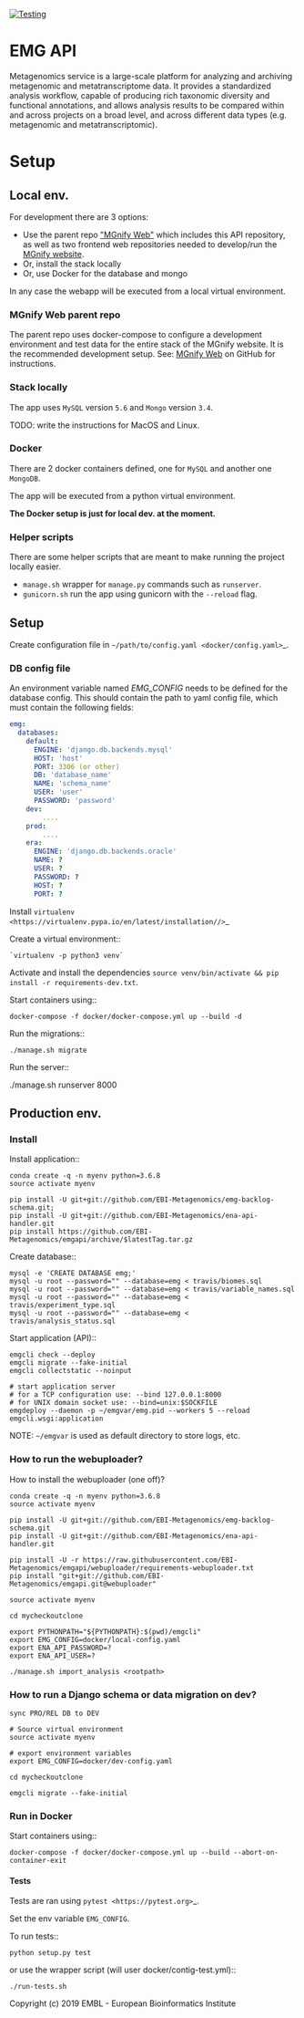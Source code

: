 [![Testing](https://github.com/EBI-Metagenomics/emgapi/actions/workflows/test.yml/badge.svg)](https://github.com/EBI-Metagenomics/emgapi/actions/workflows/test.yml)

EMG API
=======

Metagenomics service is a large-scale platform for analyzing and archiving metagenomic and metatranscriptome data. It provides a standardized analysis workflow, capable of producing rich taxonomic diversity and functional annotations, and allows analysis results to be compared within and across projects on a broad level, and across different data types (e.g. metagenomic and metatranscriptomic).

# Setup
## Local env.

For development there are 3 options: 

* Use the parent repo ["MGnify Web"](https://github.com/EBI-Metagenomics/mgnify-web) which includes this API repository, as well as two frontend web repositories needed to develop/run the [MGnify website](https://www.ebi.ac.uk/metagenomics).
* Or, install the stack locally
* Or, use Docker for the database and mongo

In any case the webapp will be executed from a local virtual environment.

### MGnify Web parent repo
The parent repo uses docker-compose to configure a development environment and test data for the entire stack of the MGnify website.
It is the recommended development setup.
See: [MGnify Web](https://github.com/EBI-Metagenomics/mgnify-web) on GitHub for instructions.


### Stack locally

The app uses `MySQL` version `5.6` and `Mongo` version `3.4`.

TODO: write the instructions for MacOS and Linux.

### Docker

There are 2 docker containers defined, one for `MySQL` and another one `MongoDB`.

The app will be executed from a python virtual environment.

**The Docker setup is just for local dev. at the moment.**

### Helper scripts

There are some helper scripts that are meant to make running the project locally easier. 

- `manage.sh` wrapper for `manage.py` commands such as `runserver`.
- `gunicorn.sh` run the app using gunicorn with the `--reload` flag.

## Setup
Create configuration file in `~/path/to/config.yaml <docker/config.yaml>`_.

### DB config file
An environment variable named *EMG_CONFIG* needs to be defined for the database config.
This should contain the path to yaml config file, which must contain the following fields:
```yaml
emg:
  databases:
    default:
      ENGINE: 'django.db.backends.mysql'
      HOST: 'host'
      PORT: 3306 (or other)
      DB: 'database_name'
      NAME: 'schema_name'
      USER: 'user'
      PASSWORD: 'password'
    dev:
        ....
    prod:
        ....
    era:
      ENGINE: 'django.db.backends.oracle'
      NAME: ?
      USER: ?
      PASSWORD: ?
      HOST: ?
      PORT: ?
```

Install `virtualenv <https://virtualenv.pypa.io/en/latest/installation//>`_

Create a virtual environment::
    
    `virtualenv -p python3 venv`

Activate and install the dependencies `source venv/bin/activate && pip install -r requirements-dev.txt`.

Start containers using::

    docker-compose -f docker/docker-compose.yml up --build -d

Run the migrations::

    ./manage.sh migrate

Run the server::

   ./manage.sh runserver 8000

## Production env.
### Install

Install application::

    conda create -q -n myenv python=3.6.8
    source activate myenv

    pip install -U git+git://github.com/EBI-Metagenomics/emg-backlog-schema.git;
    pip install -U git+git://github.com/EBI-Metagenomics/ena-api-handler.git
    pip install https://github.com/EBI-Metagenomics/emgapi/archive/$latestTag.tar.gz

Create database::

    mysql -e 'CREATE DATABASE emg;'
    mysql -u root --password="" --database=emg < travis/biomes.sql
    mysql -u root --password="" --database=emg < travis/variable_names.sql
    mysql -u root --password="" --database=emg < travis/experiment_type.sql
    mysql -u root --password="" --database=emg < travis/analysis_status.sql

Start application (API)::

    emgcli check --deploy
    emgcli migrate --fake-initial
    emgcli collectstatic --noinput

    # start application server
    # for a TCP configuration use: --bind 127.0.0.1:8000
    # for UNIX domain socket use: --bind=unix:$SOCKFILE
    emgdeploy --daemon -p ~/emgvar/emg.pid --workers 5 --reload emgcli.wsgi:application

NOTE: `~/emgvar` is used as default directory to store logs, etc.

### How to run the webuploader?

How to install the webuploader (one off)?

    conda create -q -n myenv python=3.6.8
    source activate myenv

    pip install -U git+git://github.com/EBI-Metagenomics/emg-backlog-schema.git
    pip install -U git+git://github.com/EBI-Metagenomics/ena-api-handler.git

    pip install -U -r https://raw.githubusercontent.com/EBI-Metagenomics/emgapi/webuploader/requirements-webuploader.txt
    pip install "git+git://github.com/EBI-Metagenomics/emgapi.git@webuploader"

    source activate myenv

    cd mycheckoutclone

    export PYTHONPATH="${PYTHONPATH}:$(pwd)/emgcli"
    export EMG_CONFIG=docker/local-config.yaml
    export ENA_API_PASSWORD=?
    export ENA_API_USER=?

    ./manage.sh import_analysis <rootpath>

### How to run a Django schema or data migration on dev?

    sync PRO/REL DB to DEV

    # Source virtual environment
    source activate myenv

    # export environment variables
    export EMG_CONFIG=docker/dev-config.yaml

    cd mycheckoutclone

    emgcli migrate --fake-initial


### Run in Docker

Start containers using::

    docker-compose -f docker/docker-compose.yml up --build --abort-on-container-exit


#### Tests

Tests are ran using `pytest <https://pytest.org>`_.

Set the env variable `EMG_CONFIG`.

To run tests::

    python setup.py test

or use the wrapper script (will user docker/contig-test.yml)::

    ./run-tests.sh


Copyright (c) 2019 EMBL - European Bioinformatics Institute
